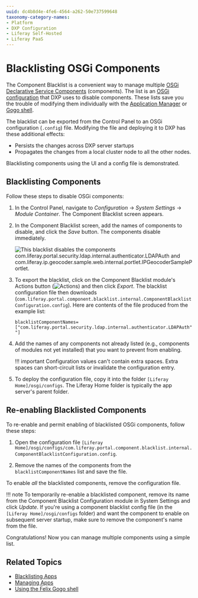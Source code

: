 ```yaml
---
uuid: dc4b8d4e-4fe6-4564-a262-50e737599648
taxonomy-category-names:
- Platform
- DXP Configuration
- Liferay Self-Hosted
- Liferay PaaS
---
```

# Blacklisting OSGi Components

The Component Blacklist is a convenient way to manage multiple [OSGi Declarative Service Components](https://help.liferay.com/hc/articles/360028846452-Declarative-Services) (components). The list is an [OSGi configuration](../../configuring-liferay/configuration-files-and-factories/using-configuration-files.md#creating-configuration-files) that DXP uses to disable components. These lists save you the trouble of modifying them individually with the [Application Manager](./using-the-app-manager.md) or [Gogo shell](../../../liferay-development/liferay-internals/fundamentals/using-the-gogo-shell.md).

The blacklist can be exported from the Control Panel to an OSGi configuration (`.config`) file. Modifying the file and deploying it to DXP has these additional effects:

- Persists the changes across DXP server startups
- Propagates the changes from a local cluster node to all the other nodes.

Blacklisting components using the UI and a config file is demonstrated.

## Blacklisting Components

Follow these steps to disable OSGi components:

1. In the Control Panel, navigate to *Configuration* &rarr; *System Settings* &rarr; *Module Container*. The Component Blacklist screen appears.

1. In the Component Blacklist screen, add the names of components to disable, and click the *Save* button. The components disable immediately.

   ![This blacklist disables the components com.liferay.portal.security.ldap.internal.authenticator.LDAPAuth and com.liferay.ip.geocoder.sample.web.internal.portlet.IPGeocoderSamplePortlet.](./blacklisting-osgi-components/images/01.png)

1. To export the blacklist, click on the Component Blacklist module's Actions button (![Actions](./blacklisting-osgi-components/images/02.png)) and then click *Export*. The blacklist configuration file then downloads (`com.liferay.portal.component.blacklist.internal.ComponentBlacklistConfiguration.config`). Here are contents of the file produced from the example list:

   ```properties
   blacklistComponentNames=["com.liferay.portal.security.ldap.internal.authenticator.LDAPAuth","com.liferay.ip.geocoder.sample.web.internal.portlet.IPGeocoderSamplePortlet "]
   ```

1. Add the names of any components not already listed (e.g., components of modules not yet installed) that you want to prevent from enabling.

   !!! important
       Configuration values can't contain extra spaces. Extra spaces can short-circuit lists or invalidate the configuration entry.

1. To deploy the configuration file, copy it into the folder `[Liferay Home]/osgi/configs`. The Liferay Home folder is typically the app server's parent folder.

## Re-enabling Blacklisted Components

To re-enable and permit enabling of blacklisted OSGi components, follow these steps:

1. Open the configuration file `[Liferay Home]/osgi/configs/com.liferay.portal.component.blacklist.internal.ComponentBlacklistConfiguration.config`.

1. Remove the names of the components from the `blacklistComponentNames` list and save the file.

To enable *all* the blacklisted components, remove the configuration file.

!!! note
    To temporarily re-enable a blacklisted component, remove its name from the Component Blacklist Configuration module in System Settings and click *Update*. If you're using a component blacklist config file (in the ``[Liferay Home]/osgi/configs`` folder) and want the component to enable on subsequent server startup, make sure to remove the component's name from the file.

Congratulations! Now you can manage multiple components using a simple list.

## Related Topics

- [Blacklisting Apps](./blacklisting-apps.md)
- [Managing Apps](./using-the-app-manager.md)
- [Using the Felix Gogo shell](../../../liferay-development/liferay-internals/fundamentals/using-the-gogo-shell.md)
